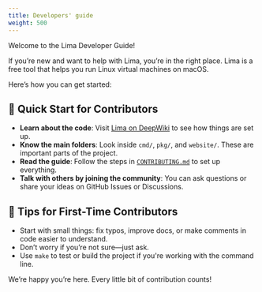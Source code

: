 ```yaml
---
title: Developers' guide
weight: 500
---
```


Welcome to the Lima Developer Guide!

If you’re new and want to help with Lima, you’re in the right place. Lima is a free tool that helps you run Linux virtual machines on macOS.

Here’s how you can get started:

## 📌 Quick Start for Contributors

- **Learn about the code**: Visit [Lima on DeepWiki](https://deepwiki.com/lima-vm/lima) to see how things are set up.
- **Know the main folders**: Look inside `cmd/`, `pkg/`, and `website/`. These are important parts of the project.
- **Read the guide**: Follow the steps in [`CONTRIBUTING.md`](https://github.com/lima-vm/.github/blob/main/CONTRIBUTING.md) to set up everything.
- **Talk with others by joining the community**: You can ask questions or share your ideas on GitHub Issues or Discussions.

## 🧠 Tips for First-Time Contributors

- Start with small things: fix typos, improve docs, or make comments in code easier to understand.
- Don’t worry if you’re not sure—just ask.
- Use `make` to test or build the project if you're working with the command line.

We’re happy you’re here. Every little bit of contribution counts!

